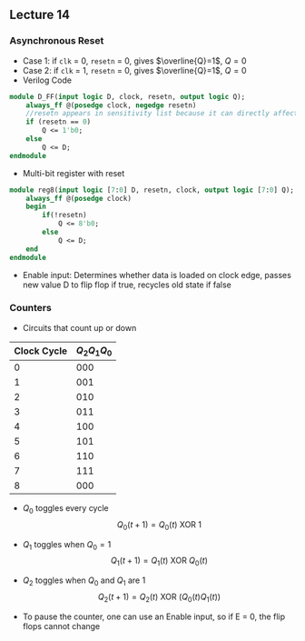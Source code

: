 ## Lecture 14

### Asynchronous Reset
- Case 1: if `clk` = 0, `resetn` = 0, gives $\overline{Q}=1$, $Q=0$
- Case 2: if `clk` = 1, `resetn` = 0, gives $\overline{Q}=1$, $Q=0$
- Verilog Code
```sv
module D_FF(input logic D, clock, resetn, output logic Q);
	always_ff @(posedge clock, negedge resetn)
	//resetn appears in sensitivity list because it can directly affect Q
	if (resetn == 0)
		Q <= 1'b0;
	else
		Q <= D;
endmodule
```
- Multi-bit register with reset
```sv
module reg8(input logic [7:0] D, resetn, clock, output logic [7:0] Q);
	always_ff @(posedge clock)
	begin
		if(!resetn)
			Q <= 8'b0;
		else
			Q <= D;
	end
endmodule
```
- Enable input: Determines whether data is loaded on clock edge, passes new value D to flip flop if true, recycles old state if false

### Counters
- Circuits that count up or down

| Clock Cycle | $Q_2Q_1Q_0$ |
| -- | ----- |
| 0 | 000 |
| 1 | 001 |
| 2 | 010 |
| 3 | 011 |
| 4 | 100 |
| 5 | 101 |
| 6 | 110 |
| 7 | 111 |
| 8 | 000 |

- $Q_0$ toggles every cycle
$$Q_0(t+1) = Q_0(t) \text{ XOR } 1$$
- $Q_1$ toggles when $Q_0=1$
$$Q_1(t+1) = Q_1(t) \text{ XOR } Q_0(t)$$
- $Q_2$ toggles when $Q_0$ and $Q_1$ are 1
$$Q_2(t+1) = Q_2(t) \text{ XOR } (Q_0(t)Q_1(t))$$

- To pause the counter, one can use an Enable input, so if E = 0, the flip flops cannot change
